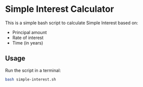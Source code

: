 # Simple Interest Calculator

This is a simple bash script to calculate Simple Interest based on:

- Principal amount
- Rate of interest
- Time (in years)

## Usage

Run the script in a terminal:

```bash
bash simple-interest.sh
